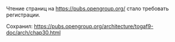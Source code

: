 Чтение страниц на https://pubs.opengroup.org/ стало требовать регистрации.

Сохранил: https://pubs.opengroup.org/architecture/togaf9-doc/arch/chap30.html

